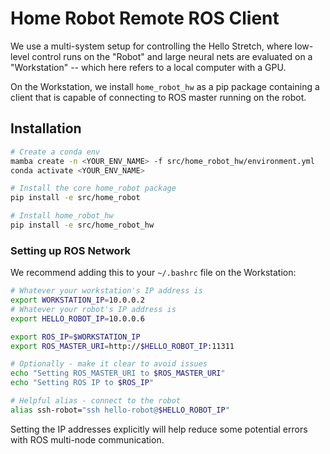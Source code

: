 # Home Robot Remote ROS Client

We use a multi-system setup for controlling the Hello Stretch, where low-level control runs on the "Robot" and large neural nets are evaluated on a "Workstation" -- which here refers to a local computer with a GPU. 

On the Workstation, we install `home_robot_hw` as a pip package containing a client that is capable of connecting to ROS master running on the robot.

## Installation

```sh
# Create a conda env
mamba create -n <YOUR_ENV_NAME> -f src/home_robot_hw/environment.yml
conda activate <YOUR_ENV_NAME>

# Install the core home_robot package
pip install -e src/home_robot

# Install home_robot_hw
pip install -e src/home_robot_hw
```

### Setting up ROS Network

We recommend adding this to your `~/.bashrc` file on the Workstation:
```sh
# Whatever your workstation's IP address is
export WORKSTATION_IP=10.0.0.2
# Whatever your robot's IP address is
export HELLO_ROBOT_IP=10.0.0.6

export ROS_IP=$WORKSTATION_IP
export ROS_MASTER_URI=http://$HELLO_ROBOT_IP:11311

# Optionally - make it clear to avoid issues
echo "Setting ROS_MASTER_URI to $ROS_MASTER_URI"
echo "Setting ROS IP to $ROS_IP"

# Helpful alias - connect to the robot
alias ssh-robot="ssh hello-robot@$HELLO_ROBOT_IP"
```

Setting the IP addresses explicitly will help reduce some potential errors with ROS multi-node communication.

